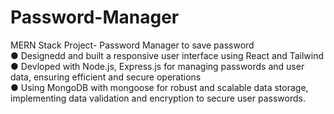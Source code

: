 # Password-Manager
MERN Stack Project- Password Manager to save password </br>
● Designedd and built a responsive user interface using React and Tailwind </br>
● Devloped with Node.js, Express.js for managing passwords and user data, ensuring efficient and secure operations </br>
● Using MongoDB with mongoose for robust and scalable data storage, implementing data validation and encryption to secure user passwords.
